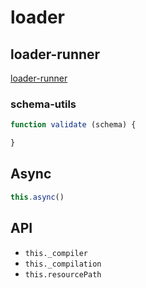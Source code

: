 # loader

## loader-runner

[loader-runner](https://github.com/webpack/loader-runner)

### schema-utils

``` js
function validate (schema) {

}
```

## Async

``` js
this.async()
```

## API

+ `this._compiler`
+ `this._compilation`
+ `this.resourcePath`
